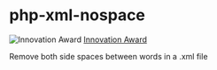 # php-xml-nospace

![Innovation Award](http://www.phpclasses.org/award/innovation/nominee.gif) [Innovation Award](http://www.phpclasses.org/package/9464-PHP-Trim-spaces-from-XML-tag-values.html)

Remove both side spaces between words in a .xml file
